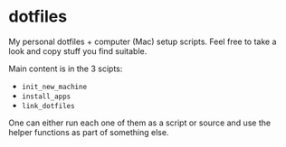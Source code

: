 # dotfiles

My personal dotfiles + computer (Mac) setup scripts. Feel free to take a look and copy stuff you find suitable.

Main content is in the 3 scipts:

* `init_new_machine`
* `install_apps`
* `link_dotfiles`

One can either run each one of them as a script or source and use the helper functions as part of something else.